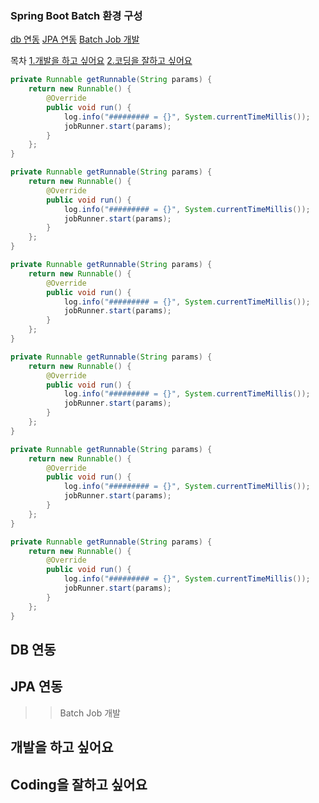 ### Spring Boot Batch 환경 구성

[db 연동](#db-연동)
[JPA 연동](#jpa-연동)
[Batch Job 개발](#batch-job-개발)


목차
[1.개발을 하고 싶어요](#개발을-하고-싶어요)
[2.코딩을 잘하고 싶어요](#coding을-잘하고-싶어요)

```Java
private Runnable getRunnable(String params) {
    return new Runnable() {
        @Override
        public void run() {
            log.info("######### = {}", System.currentTimeMillis());
            jobRunner.start(params);
        }
    };
}
```
```Java
private Runnable getRunnable(String params) {
    return new Runnable() {
        @Override
        public void run() {
            log.info("######### = {}", System.currentTimeMillis());
            jobRunner.start(params);
        }
    };
}
```
```Java
private Runnable getRunnable(String params) {
    return new Runnable() {
        @Override
        public void run() {
            log.info("######### = {}", System.currentTimeMillis());
            jobRunner.start(params);
        }
    };
}
```
```Java
private Runnable getRunnable(String params) {
    return new Runnable() {
        @Override
        public void run() {
            log.info("######### = {}", System.currentTimeMillis());
            jobRunner.start(params);
        }
    };
}
```
```Java
private Runnable getRunnable(String params) {
    return new Runnable() {
        @Override
        public void run() {
            log.info("######### = {}", System.currentTimeMillis());
            jobRunner.start(params);
        }
    };
}
```
```Java
private Runnable getRunnable(String params) {
    return new Runnable() {
        @Override
        public void run() {
            log.info("######### = {}", System.currentTimeMillis());
            jobRunner.start(params);
        }
    };
}
```

## DB 연동

## JPA 연동

>> Batch Job 개발
## 개발을 하고 싶어요
## Coding을 잘하고 싶어요
